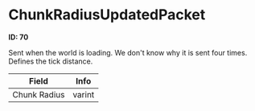 # ChunkRadiusUpdatedPacket

**ID: 70**  

Sent when the world is loading. We don't know why it is sent four times. Defines the tick distance.

<table><thead><tr><th>Field</th><th>Info</th></tr></thead><tbody>
<tr><td>Chunk Radius</td><td>varint</td></tr>
</tbody></table>